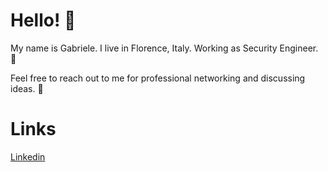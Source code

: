 # Hello! 👋

My name is Gabriele. I live in Florence, Italy. Working as Security Engineer. 🔐

Feel free to reach out to me for professional networking and discussing ideas. 🤝

# Links

[Linkedin](https://www.linkedin.com/in/gabriele-piccini/)
